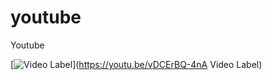 # youtube
Youtube

[![Video Label](http://img.youtube.com/vi/vDCErBQ-4nA/0.jpg)](https://youtu.be/vDCErBQ-4nA Video Label) 

